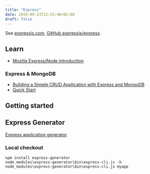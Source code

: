 ```yaml
---
title: "Express"
date: 2019-09-23T22:53:40+02:00
draft: false
---
```


See [expressjs.com](https://expressjs.com/), [GitHub expressjs/express](https://github.com/expressjs/express).

## Learn

- [Mozilla Express/Node introduction](https://developer.mozilla.org/en-US/docs/Learn/Server-side/Express_Nodejs/Introduction)

### Express & MongoDB

- [Building a Simple CRUD Application with Express and MongoDB](https://zellwk.com/blog/crud-express-mongodb/)
- [Quick Start](https://mongodb.github.io/node-mongodb-native/3.1/quick-start/quick-start/)

## Getting started

## Express Generator

[Express application generator](https://expressjs.com/en/starter/generator.html)

### Local checkout

```dos
npm install express-generator
node_modules\express-generator\bin\express-cli.js -h
node_modules\express-generator\bin\express-cli.js myapp
```
